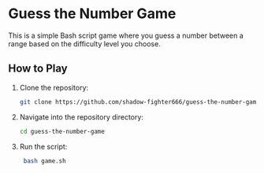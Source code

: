 # Guess the Number Game

This is a simple Bash script game where you guess a number between a range based on the difficulty level you choose.

## How to Play

1. Clone the repository:
   ```bash
   git clone https://github.com/shadow-fighter666/guess-the-number-game.git
2. Navigate into the repository directory:
    ```bash
    cd guess-the-number-game
3. Run the script:
   ```bash
    bash game.sh
